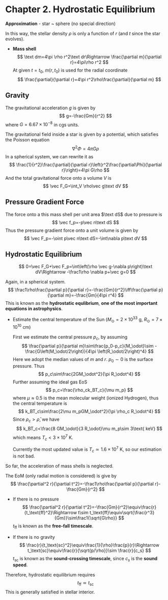 # Chapter 2. Hydrostatic Equilibrium

**Approximation** - star ~ sphere (no special direction)

In this way, the stellar density $\rho$ is only a function of $r$ (and $t$ since the star evolves).

- **Mass shell**
  $$
  \text dm=4\pi \rho r^2\text dr\Rightarrow \frac{\partial m}{\partial r}=4\pi\rho r^2
  $$
  At given $t=t_0$, $m(r,t_0)$ is used for the radial coordinate
  $$
  \frac{\partial}{\partial r}=4\pi r^2\rho\frac{\partial}{\partial m}
  $$

## Gravity

The gravitational acceleration $g$ is given by
$$
g=-\frac{Gm}{r^2}
$$
where $G=6.67\times 10^{-8}$ in cgs units.

The gravitational field inside a star is given by a potential, which satisfies the Poisson equation
$$
\nabla^2\Phi=4\pi G\rho
$$
In a spherical system, we can rewrite it as
$$
\frac{1}{r^2}\frac{\partial}{\partial r}\left(r^2\frac{\partial\Phi}{\partial r}\right)=4\pi G\rho
$$
And the total gravitational force onto a volume $V$ is
$$
\vec F_G=\int_V \rho\vec g\text dV
$$


## Pressure Gradient Force

The force onto a this mass shell per unit area $\text dS$ due to pressure is
$$
\vec f_p=-p\vec n\text dS
$$
Thus the pressure gradient force onto a unit volume is given by
$$
\vec F_p=-\oint p\vec n\text dS=-\int\nabla p\text dV
$$


## Hydrostatic Equilibrium

$$
0=\vec F_G+\vec F_p=\int\left(\rho \vec g-\nabla p\right)\text dV\Rightarrow -\frac1\rho \nabla p+\vec g=0
$$

Again, in a spherical system.
$$
\frac1\rho\frac{\partial p}{\partial r}=-\frac{Gm}{r^2}\iff\frac{\partial p}{\partial m}=-\frac{Gm}{4\pi r^4}
$$
This is known as the **hydrostatic equlibrium**, **one of the most important equations in astrophysics**.

- Estimate the central temperature of the Sun ($M_\odot=2\times 10^{33}$ g, $R_\odot=7\times10^{10}$ cm)

  First we estimate the central pressure $p_c$, by assuming
  $$
  \frac{\partial p}{\partial m}\sim\frac{p_0-p_c}{M_\odot}\sim -\frac{G\left(M_\odot/2\right)}{4\pi \left(R_\odot/2\right)^4}
  $$
  Here we adopt the median values of $m$ and $r$. $p_0\sim 0$ is the surface pressure. Thus
  $$
  p_c\sim\frac{2GM_\odot^2}{\pi R_\odot^4}
  $$
  Further assuming the ideal gas EoS
  $$
  p_c=\frac{\rho_ck_BT_c}{\mu m_p}
  $$
  where $\mu\approx 0.5$ is the mean molecular weight (ionized Hydrogen), thus the central temperature is
  $$
  k_BT_c\sim\frac{2\mu m_pGM_\odot^2}{\pi \rho_c R_\odot^4}
  $$
  Since $\rho_c>\bar\rho$, we have
  $$
  k_BT_c<\frac{8 GM_\odot}{3 R_\odot}\mu m_p\sim 3\text{ keV}
  $$
  which means $T_c<3\times10^7$ K.

  Currently the most updated value is $T_c\simeq1.6\times10^7$ K, so our estimation is not bad.

So far, the acceleration of mass shells is neglected.

The EoM (only radial motion is considered) is give by
$$
\frac{\partial^2 r}{\partial t^2}=-\frac1\rho\frac{\partial p}{\partial r}-\frac{Gm}{r^2}
$$

- If there is no pressure
  $$
  \frac{\partial^2 r}{\partial t^2}=-\frac{Gm}{r^2}\equiv\frac{r}{t_\text{ff}^2}\Rightarrow t\sim t_\text{ff}\equiv\sqrt{\frac{r^3}{Gm}}\sim\frac1{\sqrt{G\rho}}
  $$
  $t_\text{ff}$ is known as the **free-fall timescale**.

- If there is no gravity
  $$
  \frac{r}{t_\text{sc}^2}\equiv\frac{1}{\rho}\frac{p}{r}\Rightarrow t_\text{sc}\equiv\frac{r}{\sqrt{p/\rho}}\sim \frac{r}{c_s}
  $$
  $t_\text{sc}$ is known as the **sound-crossing timescale**, since $c_s$ is the **sound speed**.

Therefore, hydrostatic equilibrium requires
$$
t_\text{ff}\simeq t_\text{sc}
$$
This is generally satisfied in stellar interior.